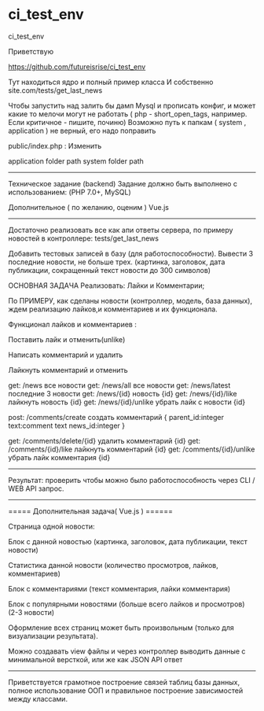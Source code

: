 # ci_test_env
ci_test_env



Приветствую

https://github.com/futureisrise/ci_test_env


Тут находиться ядро и полный пример класса
И собственно site.com/tests/get_last_news

Чтобы запустить над залить бы дамп Mysql и прописать конфиг,
и может какие то мелочи могут не работать ( php - short_open_tags, например. Если критичное - пишите, починю)
Возможно путь к папкам ( system , application ) не верный, его надо поправить

public/index.php : Изменить

application folder path
system folder path



-----------------------------------------------------------------------------------------

Техническое задание (backend)
Задание должно быть выполнено с использованием: (PHP 7.0+,  MySQL)

Дополнительное ( по желанию, оценим )
Vue.js

-----------------------------------------------------------------------------------------

Достаточно реализовать все как апи ответы сервера, по примеру новостей в контроллере: tests/get_last_news

Добавить тестовых записей в базу (для работоспособности).
Вывести 3 последние новости, не больше трех. (картинка, заголовок, дата публикации, сокращенный текст новости до 300 символов)

ОСНОВНАЯ ЗАДАЧА Реализовать: Лайки и Комментарии;

По ПРИМЕРУ, как сделаны новости (контроллер, модель, база данных), ждем реализацию лайков,и комментариев и их функционала.

Функционал лайков и комментариев :

Поставить лайк и отменить(unlike)

Написать комментарий и удалить

Лайкнуть комментарий и отменить

get: /news                    все новости
get: /news/all                все новости
get: /news/latest             последние 3 новости
get: /news/{id}               новость {id}
get: /news/{id}/like          лайкнуть новость {id}
get: /news/{id}/unlike        убрать лайк с новости {id}

post: /comments/create        создать комментарий
{
   parent_id:integer
   text:comment text
   news_id:integer
}

get: /comments/delete/{id}     удалить комментарий {id}
get: /comments/{id}/like       лайкнуть комментарий {id}
get: /comments/{id}/unlike     убрать лайк комментария {id}

____________
Результат: проверить чтобы можно было работоспособность через CLI / WEB API запрос.
____________

===== Дополнительная задача( Vue.js ) ======

Страница одной новости:

Блок с данной новостью (картинка, заголовок, дата публикации, текст новости)

Статистика данной новости (количество просмотров, лайков, комментариев)

Блок с комментариями (текст комментария, лайки комментария)

Блок с популярными новостями (больше всего лайков и просмотров) (2-3 новости)

Оформление всех страниц может быть произвольным (только для визуализации результата).

Можно создавать view файлы и через контроллер выводить данные с минимальной версткой, или же как JSON API ответ

-----------------

Приветствуется грамотное построение связей таблиц базы данных, полное использование ООП и правильное построение зависимостей между классами.



